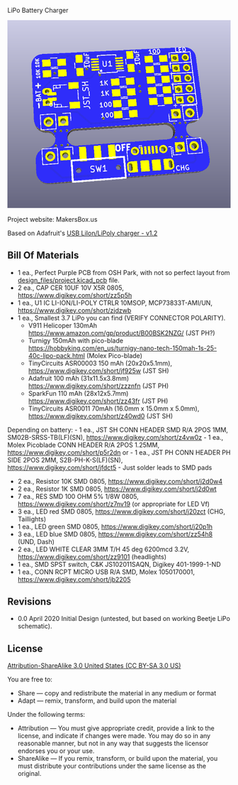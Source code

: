 LiPo Battery Charger

![LiPo](project.png) 

Project website: MakersBox.us

Based on Adafruit's [USB LiIon/LiPoly charger - v1.2](https://learn.adafruit.com/li-ion-and-lipoly-batteries/downloads)


Bill Of Materials
----------------
- 1 ea., Perfect Purple PCB from OSH Park, with not so perfect layout from [design_files/project.kicad_pcb](project.kicad_pcb) file.
- 2 ea., CAP CER 10UF 10V X5R 0805, https://www.digikey.com/short/zz5p5h
- 1 ea., U1 IC LI-ION/LI-POLY CTRLR 10MSOP, MCP73833T-AMI/UN, https://www.digikey.com/short/zjdzwb
- 1 ea., Smallest 3.7 LiPo you can find (VERIFY CONNECTOR POLARITY).
	- V911 Helicoper 130mAh https://www.amazon.com/gp/product/B00BSK2NZG/ (JST PH?)
	- Turnigy 150mAh with pico-blade https://hobbyking.com/en_us/turnigy-nano-tech-150mah-1s-25-40c-lipo-pack.html (Molex Pico-blade)
	- TinyCircuits ASR00003 150 mAh (20x20x5.1mm), https://www.digikey.com/short/jf925w (JST SH)
	- Adafruit 100 mAh (31x11.5x3.8mm) https://www.digikey.com/short/zzznfn (JST PH)
	- SparkFun 110 mAh (28x12x5.7mm) https://www.digikey.com/short/zz43fr (JST PH)
	- TinyCircuits ASR0011 70mAh (16.0mm x 15.0mm x 5.0mm), https://www.digikey.com/short/z40wd0 (JST SH)
	
Depending on battery:
	- 1 ea., JST SH CONN HEADER SMD R/A 2POS 1MM, SM02B-SRSS-TB(LF)(SN), https://www.digikey.com/short/z4vw0z
	- 1 ea., Molex Picoblade CONN HEADER R/A 2POS 1.25MM, https://www.digikey.com/short/p5r2dn or 
	- 1 ea., JST PH CONN HEADER PH SIDE 2POS 2MM, S2B-PH-K-S(LF)(SN), https://www.digikey.com/short/jfdct5
	- Just solder leads to SMD pads
- 2 ea., Resistor 10K SMD 0805, https://www.digikey.com/short/j2d0w4
- 2 ea., Resistor 1K SMD 0805, https://www.digikey.com/short/j2d0wt
- 7 ea., RES SMD 100 OHM 5% 1/8W 0805, https://www.digikey.com/short/z7nv19 (or appropriate for LED Vf)
- 3 ea., LED red SMD 0805, https://www.digikey.com/short/j20zct (CHG, Taillights)
- 1 ea., LED green SMD 0805, https://www.digikey.com/short/j20p1h
- 3 ea., LED blue SMD 0805, https://www.digikey.com/short/zz54h8 (UND, Dash) 
- 2 ea., LED WHITE CLEAR 3MM T/H 45 deg 6200mcd 3.2V, https://www.digikey.com/short/zz9101 (headlights)
- 1 ea., SMD SPST switch, C&K JS102011SAQN, Digikey 401-1999-1-ND
- 1 ea., CONN RCPT MICRO USB R/A SMD, Molex 1050170001, https://www.digikey.com/short/jb2205


Revisions
------------------
- 0.0 April 2020 Initial Design (untested, but based on working Beetje LiPo schematic).


License
----------------
[Attribution-ShareAlike 3.0 United States (CC BY-SA 3.0 US)](https://creativecommons.org/licenses/by-sa/3.0/us/)

You are free to:

- Share — copy and redistribute the material in any medium or format
- Adapt — remix, transform, and build upon the material

Under the following terms:

- Attribution — You must give appropriate credit, provide a link to the license, and indicate if changes were made. You may do so in any reasonable manner, but not in any way that suggests the licensor endorses you or your use.
- ShareAlike — If you remix, transform, or build upon the material, you must distribute your contributions under the same license as the original.